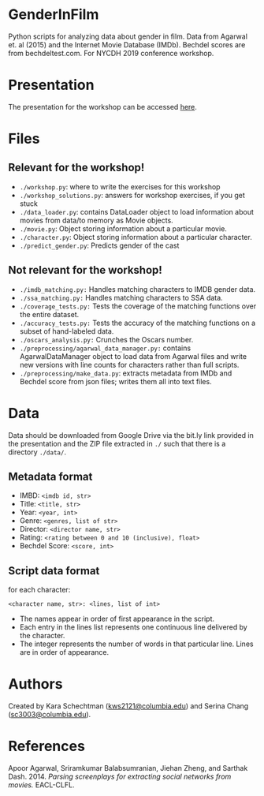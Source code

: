 # GenderInFilm
Python scripts for analyzing data about gender in film. Data from Agarwal et. al (2015) and the Internet Movie Database (IMDb). Bechdel scores are from bechdeltest.com. For NYCDH 2019 conference workshop.

# Presentation
The presentation for the workshop can be accessed [here](https://docs.google.com/presentation/d/1k3zPtqvZnywOYUoX6S0AS_4bdPv14bQXZo665a2acOA/edit?usp=sharing).
# Files
## Relevant for the workshop!
- `./workshop.py`: where to write the exercises for this workshop
- `./workshop_solutions.py`: answers for workshop exercises, if you get stuck
- `./data_loader.py`: contains DataLoader object to load information about movies from data/to memory as Movie objects.
- `./movie.py`: Object storing information about a particular movie.
- `./character.py`: Object storing information about a particular character.
- `./predict_gender.py`: Predicts gender of the cast

## Not relevant for the workshop!
- `./imdb_matching.py:` Handles matching characters to IMDB gender data.
- `./ssa_matching.py:` Handles matching characters to SSA data.
- `./coverage_tests.py:` Tests the coverage of the matching functions over the entire dataset.
- `./accuracy_tests.py:` Tests the accuracy of the matching functions on a subset of hand-labeled data.
- `./oscars_analysis.py:` Crunches the Oscars number.
- `./preprocessing/agarwal_data_manager.py:` contains AgarwalDataManager object to load data from Agarwal files and write new versions with line counts for characters rather than full scripts.
- `./preprocessing/make_data.py`: extracts metadata from IMDb and Bechdel score from json files; writes them all into text files.


# Data
Data should be downloaded from Google Drive via the bit.ly link provided in the presentation and the ZIP file extracted in `./` such that there is a directory `./data/`.

## Metadata format
- IMBD: `<imdb id, str>`
- Title: `<title, str>`
- Year: `<year, int>`
- Genre: `<genres, list of str>`
- Director: `<director name, str>`
- Rating: `<rating between 0 and 10 (inclusive), float>`
- Bechdel Score: `<score, int>`

## Script data format

for each character:
```
<character name, str>: <lines, list of int>
```

- The names appear in order of first appearance in the script.
- Each entry in the lines list represents one continuous line delivered by the character.
- The integer represents the number of words in that particular line. Lines are in order of appearance.

# Authors
Created by Kara Schechtman (kws2121@columbia.edu) and Serina Chang (sc3003@columbia.edu).

# References
Apoor Agarwal, Sriramkumar Balabsumranian, Jiehan Zheng, and Sarthak Dash. 2014. *Parsing screenplays for extracting social networks from movies.* EACL-CLFL.
